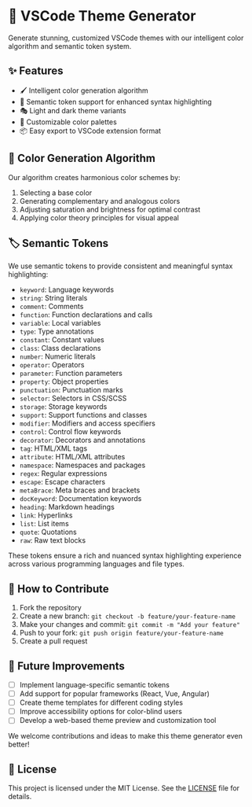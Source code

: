 # 🎨 VSCode Theme Generator

Generate stunning, customized VSCode themes with our intelligent color algorithm and semantic token system.

## ✨ Features

- 🖌️ Intelligent color generation algorithm
- 🧠 Semantic token support for enhanced syntax highlighting
- 🎭 Light and dark theme variants
- 🔧 Customizable color palettes
- 📦 Easy export to VSCode extension format

## 🧬 Color Generation Algorithm

Our algorithm creates harmonious color schemes by:

1. Selecting a base color
2. Generating complementary and analogous colors
3. Adjusting saturation and brightness for optimal contrast
4. Applying color theory principles for visual appeal

## 🏷️ Semantic Tokens

We use semantic tokens to provide consistent and meaningful syntax highlighting:

- `keyword`: Language keywords
- `string`: String literals
- `comment`: Comments
- `function`: Function declarations and calls
- `variable`: Local variables
- `type`: Type annotations
- `constant`: Constant values
- `class`: Class declarations
- `number`: Numeric literals
- `operator`: Operators
- `parameter`: Function parameters
- `property`: Object properties
- `punctuation`: Punctuation marks
- `selector`: Selectors in CSS/SCSS
- `storage`: Storage keywords
- `support`: Support functions and classes
- `modifier`: Modifiers and access specifiers
- `control`: Control flow keywords
- `decorator`: Decorators and annotations
- `tag`: HTML/XML tags
- `attribute`: HTML/XML attributes
- `namespace`: Namespaces and packages
- `regex`: Regular expressions
- `escape`: Escape characters
- `metaBrace`: Meta braces and brackets
- `docKeyword`: Documentation keywords
- `heading`: Markdown headings
- `link`: Hyperlinks
- `list`: List items
- `quote`: Quotations
- `raw`: Raw text blocks

These tokens ensure a rich and nuanced syntax highlighting experience across various programming languages and file types.

## 🤝 How to Contribute

1. Fork the repository
2. Create a new branch: `git checkout -b feature/your-feature-name`
3. Make your changes and commit: `git commit -m "Add your feature"`
4. Push to your fork: `git push origin feature/your-feature-name`
5. Create a pull request

## 🚀 Future Improvements

- [ ] Implement language-specific semantic tokens
- [ ] Add support for popular frameworks (React, Vue, Angular)
- [ ] Create theme templates for different coding styles
- [ ] Improve accessibility options for color-blind users
- [ ] Develop a web-based theme preview and customization tool

We welcome contributions and ideas to make this theme generator even better!

## 📄 License

This project is licensed under the MIT License. See the [LICENSE](LICENSE) file for details.
